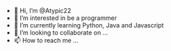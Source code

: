 - 👋 Hi, I’m @Atypic22
- 👀 I’m interested in be a programmer
- 🌱 I’m currently learning Python, Java and Javascript
- 💞️ I’m looking to collaborate on ...
- 📫 How to reach me ...

<!---
Atypic22/Atypic22 is a ✨ special ✨ repository because its `README.md` (this file) appears on your GitHub profile.
You can click the Preview link to take a look at your changes.
--->

